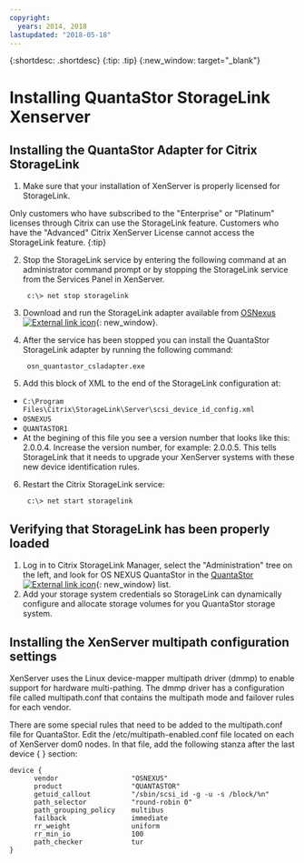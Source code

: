 ```yaml
---
copyright:
  years: 2014, 2018
lastupdated: "2018-05-18"
---
```

{:shortdesc: .shortdesc}
{:tip: .tip}
{:new_window: target="_blank"}

# Installing QuantaStor StorageLink Xenserver 

## Installing the QuantaStor Adapter for Citrix StorageLink

1. Make sure that your installation of XenServer is properly licensed for StorageLink.

Only customers who have subscribed to the "Enterprise" or "Platinum" licenses through Citrix can use the StorageLink feature. Customers who have the "Advanced" Citrix XenServer License cannot access the StorageLink feature.
{:tip}

2. Stop the StorageLink service by entering the following command at an administrator command prompt or by stopping the StorageLink service from the Services Panel in XenServer.

        c:\> net stop storagelink
        
3. Download and run the StorageLink adapter available from [OSNexus ![External link icon](../../icons/launch-glyph.svg "External link icon")](http://www.osnexus.com/trynow/){: new_window}.
4. After the service has been stopped you can install the QuantaStor StorageLink adapter by running the following command:

        osn_quantastor_csladapter.exe
        
5. Add this block of XML to the end of the StorageLink configuration at:
  * `C:\Program Files\Citrix\StorageLink\Server\scsi_device_id_config.xml`
  * `OSNEXUS`
  * `QUANTASTOR1`
  * At the begining of this file you see a version number that looks like this: 2.0.0.4. Increase the version number, for example: 2.0.0.5. This tells StorageLink that it needs to upgrade your XenServer systems with these new device identification rules.
6. Restart the Citrix StorageLink service:

        c:\> net start storagelink

## Verifying  that StorageLink has been properly loaded
1. Log in to Citrix StorageLink Manager, select the "Administration" tree on the left, and look for OS NEXUS QuantaStor in the [QuantaStor ![External link icon](../../icons/launch-glyph.svg "External link icon")](http://svn.osnexus.com/mediawiki/images/thumb/c/c8/Storagelink_admin.png/640px-Storagelink_admin.png){: new_window} list.
2. Add your storage system credentials so StorageLink can dynamically configure and allocate storage volumes for you QuantaStor storage system.

## Installing the XenServer multipath configuration settings

XenServer uses the Linux device-mapper multipath driver (dmmp) to enable support for hardware multi-pathing. The dmmp driver has a configuration file called multipath.conf that contains the multipath mode and failover rules for each vendor.

There are some special rules that need to be added to the multipath.conf file for QuantaStor. Edit the /etc/multipath-enabled.conf file located on each of XenServer dom0 nodes.  In that file, add the following stanza after the last device { } section:

    device {
          vendor                  "OSNEXUS"
          product                 "QUANTASTOR"
          getuid_callout          "/sbin/scsi_id -g -u -s /block/%n"
          path_selector           "round-robin 0"
          path_grouping_policy    multibus
          failback                immediate
          rr_weight               uniform
          rr_min_io               100
          path_checker            tur
    }
